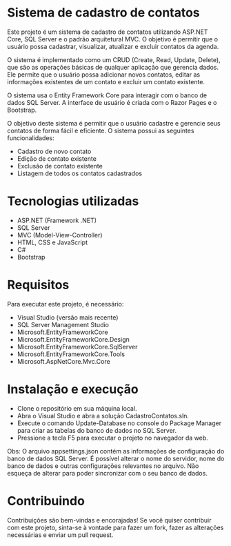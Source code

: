 # Sistema de cadastro de contatos
Este projeto é um sistema de cadastro de contatos utilizando ASP.NET Core, SQL Server e o padrão arquitetural MVC. O objetivo é permitir que o usuário possa cadastrar, visualizar, atualizar e excluir contatos da agenda.

O sistema é implementado como um CRUD (Create, Read, Update, Delete), que são as operações básicas de qualquer aplicação que gerencia dados. Ele permite que o usuário possa adicionar novos contatos, editar as informações existentes de um contato e excluir um contato existente.

O sistema usa o Entity Framework Core para interagir com o banco de dados SQL Server. A interface de usuário é criada com o Razor Pages e o Bootstrap.

O objetivo deste sistema é permitir que o usuário cadastre e gerencie seus contatos de forma fácil e eficiente. O sistema possui as seguintes funcionalidades:

- Cadastro de novo contato
- Edição de contato existente
- Exclusão de contato existente
- Listagem de todos os contatos cadastrados

# Tecnologias utilizadas
- ASP.NET (Framework .NET)
- SQL Server
- MVC (Model-View-Controller)
- HTML, CSS e JavaScript
- C#
- Bootstrap

# Requisitos
Para executar este projeto, é necessário:

- Visual Studio (versão mais recente)
- SQL Server Management Studio 
- Microsoft.EntityFrameworkCore
- Microsoft.EntityFrameworkCore.Design
- Microsoft.EntityFrameworkCore.SqlServer
- Microsoft.EntityFrameworkCore.Tools
- Microsoft.AspNetCore.Mvc.Core

# Instalação e execução
- Clone o repositório em sua máquina local.
- Abra o Visual Studio e abra a solução CadastroContatos.sln.
- Execute o comando Update-Database no console do Package Manager para criar as tabelas do banco de dados no SQL Server.
- Pressione a tecla F5 para executar o projeto no navegador da web.
  
 Obs: O arquivo appsettings.json contém as informações de configuração do banco de dados SQL Server. É possível alterar o nome do servidor, nome do banco de dados e outras configurações relevantes no arquivo. Não esqueça de alterar para poder sincronizar com o seu banco de dados.

# Contribuindo
Contribuições são bem-vindas e encorajadas! Se você quiser contribuir com este projeto, sinta-se à vontade para fazer um fork, fazer as alterações necessárias e enviar um pull request.

